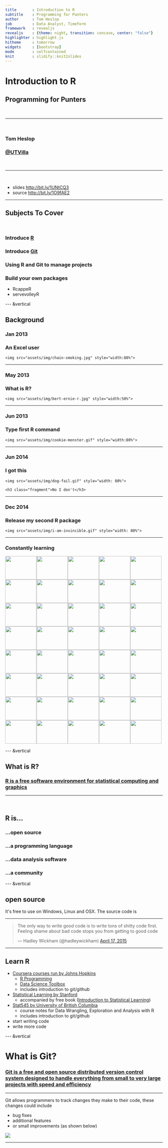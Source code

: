 ```yaml
---
title       : Introduction to R
subtitle    : Programming for Punters
author      : Tom Heslop
job         : Data Analyst, Timeform
framework   : revealjs
revealjs    : {theme: night, transition: concave, center: "false"}
highlighter : highlight.js
hitheme     : tomorrow
widgets     : [bootstrap]
mode        : selfcontained
knit        : slidify::knit2slides
---
```


# Introduction to R
## Programming for Punters

<br>
<hr>
<br>


<h3 class="name">Tom Heslop</h3>
<h3 class="name"><a href="https://twitter.com/UTVilla">@UTVilla</a></h3>

<br>
<hr>
<br>

<ul class="slide-list">
    <li>slides <a href="http://bit.ly/1UNtCQ3">http://bit.ly/1UNtCQ3</a></li>
    <li>source <a href="http://bit.ly/1O9fAE2">http://bit.ly/1O9fAE2</a></li>
</ul>

---

## Subjects To Cover

<br>

<h3 class="fragment name">Introduce <a href="https://cran.r-project.org/">R</a></h3>

<h3 class="fragment name">Introduce <a href="https://git-scm.com/">Git</a></h3>

<h3 class="fragment name">Using R and Git to manage projects</h3>

<div class="fragment">
    <h3 class="name">Build your own packages</h3>
    <ul>
        <li>RcappeR</li>
        <li>servevolleyR</li>
    </ul>
</div>

--- &vertical

## Background

<div class="fragment">
    <h3 style="text-align: left">Jan 2013</h3>
</div>
<div class="fragment">
    <h3>An Excel user</h3>

    <img src="assets/img/chain-smoking.jpg" style="width:80%">
</div>

***

<div class="fragment">
    <h3 style="text-align: left">May 2013</h3>
</div>
<div class="fragment">
    <h3>What is R?</h3>

    <img src="assets/img/bert-ernie-r.jpg" style="width:50%">
</div>

***

<div class="fragment">
    <h3 style="text-align: left">Jun 2013</h3>
</div>
<div class="fragment">
    <h3>Type first R command</h3>

    <img src="assets/img/cookie-monster.gif" style="width:80%">
</div>

***

<div class="fragment">
    <h3 style="text-align: left">Jun 2014</h3>
</div>
<div class="fragment">
    <h3>I got this</h3>

    <img src="assets/img/dog-fail.gif" style="width: 80%">

    <h3 class="fragment">No I don't</h3>
</div>

***

<div class="fragment">
    <h3 style="text-align: left">Dec 2014</h3>
</div>
<div class="fragment">
    <h3>Release my second R package</h3>

    <img src="assets/img/i-am-invincible.gif" style="width: 80%">
</div>

***

<h3>Constantly learning</h3>

<img src="assets/img/cookie-monster.gif" style="width: 100px; height: 75px"><img src="assets/img/cookie-monster.gif" style="width: 100px; height: 75px"><img src="assets/img/dog-fail.gif" style="width: 100px; height: 75px"><img src="assets/img/bert-ernie-r.jpg" style="width:100px; height:75px"><img src="assets/img/cookie-monster.gif" style="width: 100px; height: 75px"><img src="assets/img/cookie-monster.gif" style="width: 100px; height: 75px"><img src="assets/img/dog-fail.gif" style="width: 100px; height: 75px"><img src="assets/img/i-am-invincible.gif" style="width: 100px; height: 75px"><img src="assets/img/dog-fail.gif" style="width: 100px; height: 75px"><img src="assets/img/cookie-monster.gif" style="width: 100px; height: 75px"><img src="assets/img/bert-ernie-r.jpg" style="width:100px; height:75px"><img src="assets/img/cookie-monster.gif" style="width: 100px; height: 75px"><img src="assets/img/i-am-invincible.gif" style="width: 100px; height: 75px"><img src="assets/img/cookie-monster.gif" style="width: 100px; height: 75px"><img src="assets/img/dog-fail.gif" style="width: 100px; height: 75px"><img src="assets/img/dog-fail.gif" style="width: 100px; height: 75px"><img src="assets/img/dog-fail.gif" style="width: 100px; height: 75px"><img src="assets/img/bert-ernie-r.jpg" style="width:100px; height:75px"><img src="assets/img/i-am-invincible.gif" style="width: 100px; height: 75px"><img src="assets/img/i-am-invincible.gif" style="width: 100px; height: 75px"><img src="assets/img/cookie-monster.gif" style="width: 100px; height: 75px"><img src="assets/img/cookie-monster.gif" style="width: 100px; height: 75px"><img src="assets/img/cookie-monster.gif" style="width: 100px; height: 75px"><img src="assets/img/i-am-invincible.gif" style="width: 100px; height: 75px"><img src="assets/img/bert-ernie-r.jpg" style="width:100px; height:75px"><img src="assets/img/dog-fail.gif" style="width:100px; height:75px"><img src="assets/img/cookie-monster.gif" style="width:100px; height:75px"><img src="assets/img/cookie-monster.gif" style="width:100px; height:75px"><img src="assets/img/i-am-invincible.gif" style="width:100px; height:75px"><img src="assets/img/i-am-invincible.gif" style="width:100px; height:75px"><img src="assets/img/cookie-monster.gif" style="width:100px; height:75px"><img src="assets/img/i-am-invincible.gif" style="width:100px; height:75px"><img src="assets/img/dog-fail.gif" style="width:100px; height:75px"><img src="assets/img/cookie-monster.gif" style="width:100px; height:75px"><img src="assets/img/cookie-monster.gif" style="width:100px; height:75px"><img src="assets/img/i-am-invincible.gif" style="width:100px; height:75px"><img src="assets/img/i-am-invincible.gif" style="width:100px; height:75px"><img src="assets/img/cookie-monster.gif" style="width:100px; height:75px"><img src="assets/img/i-am-invincible.gif" style="width:100px; height:75px"><img src="assets/img/i-am-invincible.gif" style="width:100px; height:75px">

--- &vertical

## What is R?

<h3 class="fragment"><a href="https://www.r-project.org/">R is a free software environment for statistical computing and graphics</a></h3>

<hr>
<br>

<h2 class="fragment" style="text-align:left">R is...</h2>
<h3 class="fragment">...open source</h3>
<h3 class="fragment">...a programming language</h3>
<h3 class="fragment">...data analysis software</h3>
<h3 class="fragment">...a community</h3>

--- &vertical

## open source

It's free to use on Windows, Linux and OSX.
The source code is

***

<blockquote class="twitter-tweet" lang="en"><p lang="en" dir="ltr">The only way to write good code is to write tons of shitty code first. Feeling shame about bad code stops you from getting to good code</p>&mdash; Hadley Wickham (@hadleywickham) <a href="https://twitter.com/hadleywickham/status/589068687669243905">April 17, 2015</a></blockquote><script async src="//platform.twitter.com/widgets.js" charset="utf-8"></script>

***

## Learn R

* [Coursera courses run by Johns Hopkins](https://www.coursera.org/specialization/jhudatascience/1?utm_medium=courseDescripTop)
    - [R Programming](https://www.coursera.org/course/rprog)
    - [Data Science Toolbox](https://www.coursera.org/course/datascitoolbox)
    - includes introduction to git/github
* [Statistical Learning by Stanford](https://class.stanford.edu/courses/HumanitiesScience/StatLearning/Winter2014/about)
    - accompanied by free book ([Introduction to Statistical Learning](http://www-bcf.usc.edu/~gareth/ISL/))
* [Stat545 by University of British Columbia](http://stat545-ubc.github.io/index.html)
    - course notes for Data Wrangling, Exploration and Analysis with R
    - includes introduction to git/github
* start writing code
* write more code

--- &vertical

# What is Git?

<h3 class="fragment"><a href="https://git-scm.com">Git is a free and open source distributed version control system designed to handle everything from small to very large projects with speed and efficiency</a></h3>

***

Git allows programmers to track changes they make to their code, these changes could include

* bug fixes
* additional features
* or small improvements (as shown below)

![](assets/img/git-diff-example.jpg)

---
